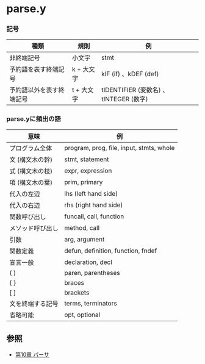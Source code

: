 # parse.y
### 記号

| 種類                     | 規則       | 例                                     |
| -                        | -          | -                                      |
| 非終端記号               | 小文字     | stmt                                   |
| 予約語を表す終端記号     | k + 大文字 | kIF (if) 、kDEF (def)                  |
| 予約語以外を表す終端記号 | t + 大文字 | tIDENTIFIER (変数名) 、tINTEGER (数字) |

### parse.yに頻出の語

| 意味             | 例                                       |
| -                | -                                        |
| プログラム全体   | program, prog, file, input, stmts, whole |
| 文 (構文木の幹)  | stmt, statement                          |
| 式 (構文木の枝)  | expr, expression                         |
| 項 (構文木の葉)  | prim, primary                            |
| 代入の左辺       | lhs (left hand side)                     |
| 代入の右辺       | rhs (right hand side)                    |
| 関数呼び出し     | funcall, call, function                  |
| メソッド呼び出し | method, call                             |
| 引数             | arg, argument                            |
| 関数定義         | defun, definition, function, fndef       |
| 宣言一般         | declaration, decl                        |
| ( )              | paren, parentheses                       |
| { }              | braces                                   |
| [ ]              | brackets                                 |
| 文を終端する記号 | terms, terminators                       |
| 省略可能         | opt, optional                            |

## 参照
- [第10章 パーサ](https://i.loveruby.net/ja/rhg/book/parser.html)
